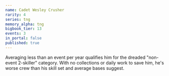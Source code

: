 ```yaml
---
name: Cadet Wesley Crusher
rarity: 4
series: tng
memory_alpha: tng
bigbook_tier: 13
events: 3
in_portal: false
published: true
---
```


Averaging less than an event per year qualifies him for the dreaded "non-event 2-skiller" category. With no collections or daily work to save him, he's worse crew than his skill set and average bases suggest.
